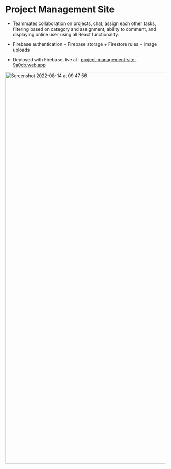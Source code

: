 
# Project Management Site 
- Teammates collaboration on projects, chat, assign each other tasks, filtering based on category and assignment, ability to comment, and displaying online user using all React functionality.

- Firebase authentication + Firebase storage + Firestore rules + image uploads

- Deployed with Firebase, live at : [project-management-site-9a0cb.web.app](https://project-management-site-9a0cb.web.app)


<img width="1228" alt="Screenshot 2022-08-14 at 09 47 56" src="https://user-images.githubusercontent.com/52753698/184527538-dc883f5a-3989-4094-b6f7-7da6a724712d.png">
